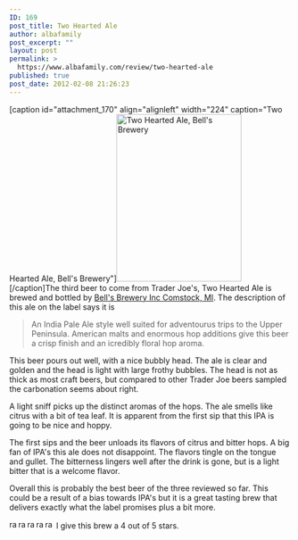 ```yaml
---
ID: 169
post_title: Two Hearted Ale
author: albafamily
post_excerpt: ""
layout: post
permalink: >
  https://www.albafamily.com/review/two-hearted-ale
published: true
post_date: 2012-02-08 21:26:23
---
```

[caption id="attachment_170" align="alignleft" width="224" caption="Two Hearted Ale, Bell&#039;s Brewery"]<a href="https://www.albafamily.com/wp-content/uploads/IMG_20120208_195931-e1328753682939.jpg" class="fancybox"><img src="https://www.albafamily.com/wp-content/uploads/IMG_20120208_195931-e1328753682939-224x300.jpg" alt="Two Hearted Ale, Bell&#039;s Brewery" title="Two Hearted Ale" width="224" height="300" class="size-medium wp-image-170" /></a>[/caption]The third beer to come from Trader Joe's, Two Hearted Ale is brewed and bottled by <a href="http://www.bellsbeer.com/brands/2-Two%20Hearted%20Ale" title="Two Hearted Ale, Bells Brewery" target="_blank">Bell's Brewery Inc Comstock, MI</a>. The description of this ale on the label says it is 

<blockquote>An India Pale Ale style well suited for adventourus trips to the Upper Peninsula. American malts and enormous hop additions give this beer a crisp finish and an icredibly floral hop aroma.</blockquote>

This beer pours out well, with a nice bubbly head. The ale is clear and golden and the head is light with large frothy bubbles. The head is not as thick as most craft beers, but compared to other Trader Joe beers sampled the carbonation seems about right.

A light sniff picks up the distinct aromas of the hops. The ale smells like citrus with a bit of tea leaf. It is apparent from the first sip that this IPA is going to be nice and hoppy.

The first sips and the beer unloads its flavors of citrus and bitter hops. A big fan of IPA's this ale does not disappoint. The flavors tingle on the tongue and gullet. The bitterness lingers well after the drink is gone, but is a light bitter that is a welcome flavor.

Overall this is probably the best beer of the three reviewed so far. This could be a result of a bias towards IPA's but it is a great tasting brew that delivers exactly what the label promises plus a bit more.

<div><img src="https://www.albafamily.com/wp-content/uploads/rating_on.gif" alt="rating on" title="rating_on" width="16" height="16" /><img src="https://www.albafamily.com/wp-content/uploads/rating_on.gif" alt="rating on" title="rating_on" width="16" height="16" /><img src="https://www.albafamily.com/wp-content/uploads/rating_on.gif" alt="rating on" title="rating_on" width="16" height="16" /><img src="https://www.albafamily.com/wp-content/uploads/rating_on.gif" alt="rating on" title="rating_on" width="16" height="16" /><img src="https://www.albafamily.com/wp-content/uploads/rating_off.gif" alt="rating off" title="rating_off" width="16" height="16" /> I give this brew a 4 out of 5 stars.</div>